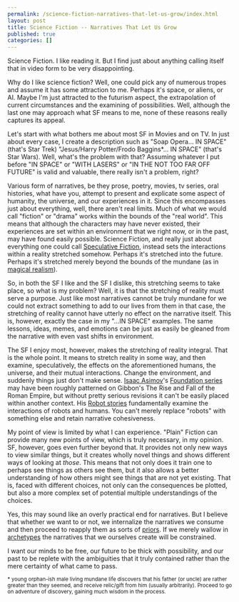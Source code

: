 ```yaml
---
permalink: /science-fiction-narratives-that-let-us-grow/index.html
layout: post
title: Science Fiction -- Narratives That Let Us Grow
published: true
categories: []
---
```

Science Fiction. I like reading it. But I find just about anything calling itself that in video form to be very disappointing.

Why do I like science fiction? Well, one could pick any of numerous tropes and assume it has some attraction to me. Perhaps it's space, or aliens, or AI. Maybe I'm just attracted to the futurism aspect, the extrapolation of current circumstances and the examining of possibilities. Well, although the last one may approach what SF means to me, none of these reasons really captures its appeal.

Let's start with what bothers me about most SF in Movies and on TV. In just about every case, I create a description such as "Soap Opera... IN SPACE" (that's Star Trek) "Jesus/Harry Potter/Frodo Baggins*... IN SPACE" (that's Star Wars). Well, what's the problem with that? Assuming whatever I put before "IN SPACE" or "WITH LASERS" or "IN THE NOT TOO FAR OFF FUTURE" is valid and valuable, there really isn't a problem, right?

Various form of narratives, be they prose, poetry, movies, tv series, oral histories, what have you, attempt to present and explicate some aspect of humanity, the universe, and our experiences in it. Since this encompasses just about everything, well, there aren't real limits. Much of what we would call "fiction" or "drama" works within the bounds of the "real world". This means that although the characters may have never existed, their experiences are set within an environment that we right now, or in the past, may have found easily possible. Science Fiction, and really just about everything one could call <a href="http://en.wikipedia.org/wiki/Speculative_fiction">Speculative Fiction</a>, instead sets the interactions within a reality stretched somehow. Perhaps it's stretched into the future. Perhaps it's stretched merely beyond the bounds of the mundane (as in <a href="http://en.wikipedia.org/wiki/Magical_realism">magical realism</a>).

So, in both the SF I like and the SF I dislike, this stretching seems to take place, so what is my problem? Well, it is that the stretching of reality must serve a purpose. Just like most narratives cannot be truly mundane for we could not extract something to add to our lives from them in that case, the stretching of reality cannot have utterly no effect on the narrative itself. This is, however, exactly the case in my "...IN SPACE" examples. The same lessons, ideas, memes, and emotions can be just as easily be gleaned from the narrative with even vast shifts in environment.

The SF I enjoy most, however, makes the stretching of reality integral. That is the whole point. It means to stretch reality in some way, and then examine, speculatively, the effects on the aforementioned humans, the universe, and their mutual interactions. Change the environment, and suddenly things just don't make sense. <a href="http://en.wikipedia.org/wiki/Isaac_asimov">Isaac Asimov</a>'s <a href="http://en.wikipedia.org/wiki/The_Foundation_Series">Foundation series</a> may have been roughly patterned on Gibbon's The Rise and Fall of the Roman Empire, but without pretty serious revisions it can't be easily placed within another context. His <a href="http://en.wikipedia.org/wiki/Isaac_Asimov%27s_Robot_Series">Robot stories</a> fundamentally examine the interactions of robots and humans. You can't merely replace "robots" with something else and retain narrative cohesiveness.

My point of view is limited by what I can experience. "Plain" Fiction can provide many new points of view, which is truly necessary, in my opinion. SF, however, goes even further beyond that. It provides not only new ways to view similar things, but it creates wholly novel things and shows different ways of looking at <em>those</em>. This means that not only does it train one to perhaps see things as others see them, but it also allows a better understanding of how others might see things that are not yet existing. That is, faced with different choices, not only can the consequences be plotted, but also a more complex set of potential multiple understandings of the choices.

Yes, this may sound like an overly practical end for narratives. But I believe that whether we want to or not, we internalize the narratives we consume and then proceed to reapply them as sorts of <a href="http://en.wikipedia.org/wiki/Prior_probability">priors</a>. If we merely wallow in <a href="http://en.wikipedia.org/wiki/Jungian_archetypes">archetypes</a> the narratives that we ourselves create will be constrained.

I want our minds to be free, our future to be thick with possibility, and our past to be replete with the ambiguities that it truly contained rather than the mere certainty of what came to pass.

<small>* young orphan-ish male living mundane life discovers that his father (or uncle) are rather greater than they seemed, and receive relic/gift from him (usually arbitrarily). Proceed to go on adventure of discovery, gaining much wisdom in the process.</small>
